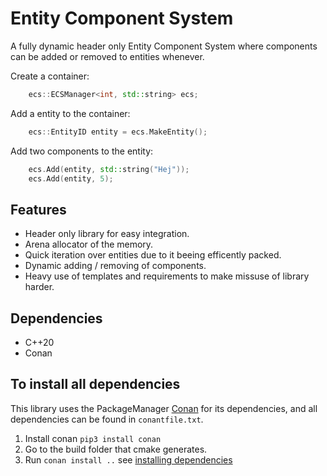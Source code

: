 # Entity Component System
A fully dynamic header only Entity Component System where components can be added or removed to entities whenever.

Create a container:
```c++
    ecs::ECSManager<int, std::string> ecs;
```

Add a entity to the container:
```c++
    ecs::EntityID entity = ecs.MakeEntity();
```

Add two components to the entity:
```c++
    ecs.Add(entity, std::string("Hej"));
    ecs.Add(entity, 5);
```

## Features
- Header only library for easy integration.
- Arena allocator of the memory.
- Quick iteration over entities due to it beeing efficently packed.
- Dynamic adding / removing of components.
- Heavy use of templates and requirements to make missuse of library harder.

## Dependencies
- C++20
- Conan

## To install all dependencies
This library uses the PackageManager [Conan](https://conan.io) for its dependencies, and all dependencies can be found in `conantfile.txt`.
1. Install conan `pip3 install conan`
2. Go to the build folder that cmake generates.
3. Run `conan install ..` see [installing dependencies](https://docs.conan.io/en/1.7/using_packages/conanfile_txt.html)